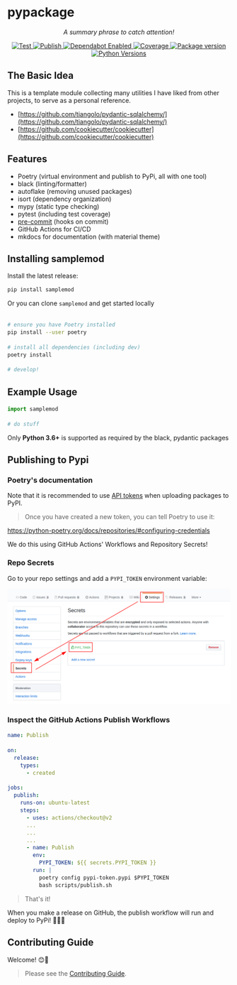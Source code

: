 # pypackage

<p align="center">
    <em>A summary phrase to catch attention!</em>
</p>

<p align="center">
<a href="https://github.com/iancleary/pypackage/actions?query=workflow%3ATest" target="_blank">
    <img src="https://github.com/iancleary/pypackage/workflows/Test/badge.svg" alt="Test">
</a>
<a href="https://github.com/iancleary/pypackage/actions?query=workflow%3APublish" target="_blank">
    <img src="https://github.com/iancleary/pypackage/workflows/Publish/badge.svg" alt="Publish">
</a>
<a href="https://dependabot.com/" target="_blank">
    <img src="https://flat.badgen.net/dependabot/iancleary/pypackage?icon=dependabot" alt="Dependabot Enabled">
</a>
<a href="https://codecov.io/gh/iancleary/pypackage" target="_blank">
    <img src="https://img.shields.io/codecov/c/github/iancleary/pypackage?color=%2334D058" alt="Coverage">
</a>
<a href="https://pypi.org/project/samplemod" target="_blank">
    <img src="https://img.shields.io/pypi/v/samplemod?color=%2334D058&label=pypi%20package" alt="Package version">
</a>
<a href="https://pypi.org/project/samplemod/" target="_blank">
    <img src="https://img.shields.io/pypi/pyversions/samplemod.svg" alt="Python Versions">
</a>

## The Basic Idea

This is a template module collecting many utilities I have liked from other projects, to serve as a personal reference.

- [https://github.com/tiangolo/pydantic-sqlalchemy/](https://github.com/tiangolo/pydantic-sqlalchemy/)
- [https://github.com/cookiecutter/cookiecutter](https://github.com/cookiecutter/cookiecutter)

## Features

- Poetry (virtual environment and publish to PyPi, all with one tool)
- black (linting/formatter)
- autoflake (removing unused packages)
- isort (dependency organization)
- mypy (static type checking)
- pytest (including test coverage)
- [pre-commit](https://pre-commit.com/) (hooks on commit)
- GitHub Actions for CI/CD
- mkdocs for documentation (with material theme)

## Installing samplemod

Install the latest release:

```bash
pip install samplemod
```

Or you can clone `samplemod` and get started locally

```bash

# ensure you have Poetry installed
pip install --user poetry

# install all dependencies (including dev)
poetry install

# develop!

```

## Example Usage

```python
import samplemod

# do stuff
```

Only **Python 3.6+** is supported as required by the black, pydantic packages

## Publishing to Pypi

### Poetry's documentation

Note that it is recommended to use [API tokens](https://pypi.org/help/#apitoken) when uploading packages to PyPI.

>Once you have created a new token, you can tell Poetry to use it:

<https://python-poetry.org/docs/repositories/#configuring-credentials>

We do this using GitHub Actions' Workflows and Repository Secrets!

### Repo Secrets

Go to your repo settings and add a `PYPI_TOKEN` environment variable:

![Github Actions setup of Poetry token environment variable](images/Github-Secrets-PYPI_TOKEN-Setup.png)

### Inspect the GitHub Actions Publish Workflows

```yml
name: Publish

on:
  release:
    types:
      - created

jobs:
  publish:
    runs-on: ubuntu-latest
    steps:
      - uses: actions/checkout@v2
      ...
      ...
      ...
      - name: Publish
        env:
          PYPI_TOKEN: ${{ secrets.PYPI_TOKEN }}
        run: |
          poetry config pypi-token.pypi $PYPI_TOKEN
          bash scripts/publish.sh
```

> That's it!

When you make a release on GitHub, the publish workflow will run and deploy to PyPi! 🚀🎉😎

## Contributing Guide

Welcome! 😊👋

> Please see the [Contributing Guide](CONTRIBUTING.md).
